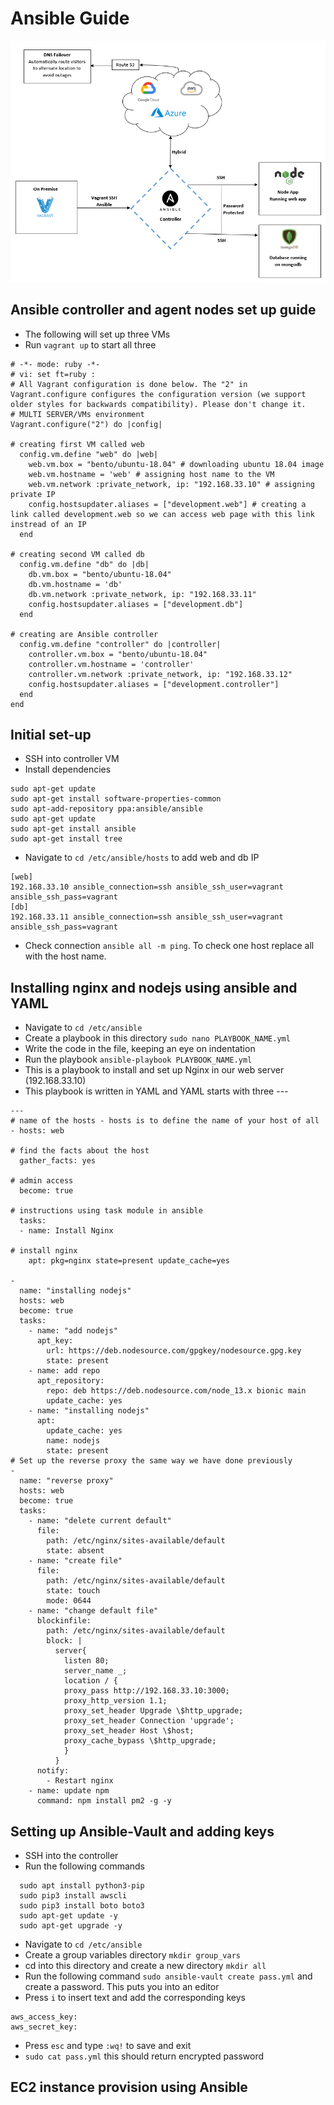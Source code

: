 # Ansible Guide
![img.png](img.png)
## Ansible controller and agent nodes set up guide
- The following will set up three VMs
- Run `vagrant up` to start all three

```
# -*- mode: ruby -*-
# vi: set ft=ruby :
# All Vagrant configuration is done below. The "2" in Vagrant.configure configures the configuration version (we support older styles for backwards compatibility). Please don't change it.
# MULTI SERVER/VMs environment 
Vagrant.configure("2") do |config|

# creating first VM called web  
  config.vm.define "web" do |web|
    web.vm.box = "bento/ubuntu-18.04" # downloading ubuntu 18.04 image
    web.vm.hostname = 'web' # assigning host name to the VM
    web.vm.network :private_network, ip: "192.168.33.10" # assigning private IP
    config.hostsupdater.aliases = ["development.web"] # creating a link called development.web so we can access web page with this link instread of an IP   
  end
  
# creating second VM called db
  config.vm.define "db" do |db|
    db.vm.box = "bento/ubuntu-18.04"
    db.vm.hostname = 'db'
    db.vm.network :private_network, ip: "192.168.33.11"
    config.hostsupdater.aliases = ["development.db"]     
  end

# creating are Ansible controller
  config.vm.define "controller" do |controller|
    controller.vm.box = "bento/ubuntu-18.04"
    controller.vm.hostname = 'controller'
    controller.vm.network :private_network, ip: "192.168.33.12"
    config.hostsupdater.aliases = ["development.controller"] 
  end
end
```
## Initial set-up
- SSH into controller VM
- Install dependencies 
````
sudo apt-get update
sudo apt-get install software-properties-common
sudo apt-add-repository ppa:ansible/ansible
sudo apt-get update
sudo apt-get install ansible
sudo apt-get install tree
````
- Navigate to `cd /etc/ansible/hosts` to add web and db IP
````
[web]
192.168.33.10 ansible_connection=ssh ansible_ssh_user=vagrant ansible_ssh_pass=vagrant
[db]
192.168.33.11 ansible_connection=ssh ansible_ssh_user=vagrant ansible_ssh_pass=vagrant
````
- Check connection `ansible all -m ping`. To check one host replace all with the host name.
## Installing nginx and nodejs using ansible and YAML
- Navigate to `cd /etc/ansible` 
- Create a playbook in this directory `sudo nano PLAYBOOK_NAME.yml`
- Write the code in the file, keeping an eye on indentation 
- Run the playbook `ansible-playbook PLAYBOOK_NAME.yml`
- This is a playbook to install and set up Nginx in our web server (192.168.33.10)
- This playbook is written in YAML and YAML starts with three ---
```
---
# name of the hosts - hosts is to define the name of your host of all
- hosts: web

# find the facts about the host
  gather_facts: yes

# admin access
  become: true

# instructions using task module in ansible
  tasks:
  - name: Install Nginx

# install nginx
    apt: pkg=nginx state=present update_cache=yes

-
  name: "installing nodejs"
  hosts: web
  become: true
  tasks:
    - name: "add nodejs"
      apt_key:
        url: https://deb.nodesource.com/gpgkey/nodesource.gpg.key
        state: present
    - name: add repo
      apt_repository:
        repo: deb https://deb.nodesource.com/node_13.x bionic main
        update_cache: yes
    - name: "installing nodejs"
      apt:
        update_cache: yes
        name: nodejs
        state: present
# Set up the reverse proxy the same way we have done previously
-
  name: "reverse proxy"
  hosts: web
  become: true
  tasks:
    - name: "delete current default"
      file:
        path: /etc/nginx/sites-available/default
        state: absent
    - name: "create file"
      file:
        path: /etc/nginx/sites-available/default
        state: touch
        mode: 0644
    - name: "change default file"
      blockinfile:
        path: /etc/nginx/sites-available/default
        block: |
          server{
            listen 80;
            server_name _;
            location / {
            proxy_pass http://192.168.33.10:3000;
            proxy_http_version 1.1;
            proxy_set_header Upgrade \$http_upgrade;
            proxy_set_header Connection 'upgrade';
            proxy_set_header Host \$host;
            proxy_cache_bypass \$http_upgrade;
            }
          }
      notify:
        - Restart nginx
    - name: update npm
      command: npm install pm2 -g -y
```
## Setting up Ansible-Vault and adding keys
- SSH into the controller
- Run the following commands
```
  sudo apt install python3-pip
  sudo pip3 install awscli
  sudo pip3 install boto boto3
  sudo apt-get update -y
  sudo apt-get upgrade -y
```
- Navigate to `cd /etc/ansible`
- Create a group variables directory `mkdir group_vars`
- cd into this directory and create a new directory `mkdir all`
- Run the following command `sudo ansible-vault create pass.yml` and create a password. This puts you into an editor
- Press `i` to insert text and add the corresponding keys
```
aws_access_key:
aws_secret_key:
```
- Press `esc` and type `:wq!` to save and exit
- `sudo cat pass.yml` this should return encrypted password

## EC2 instance provision using Ansible